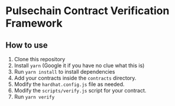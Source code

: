 # Pulsechain Contract Verification Framework

## How to use
1. Clone this repository
2. Install `yarn` (Google it if you have no clue what this is)
3. Run `yarn install` to install dependencies
4. Add your contracts inside the `contracts` directory.
5. Modify the `hardhat.config.js` file as needed.
6. Modify the `scripts/verify.js` script for your contract.
7. Run `yarn verify`